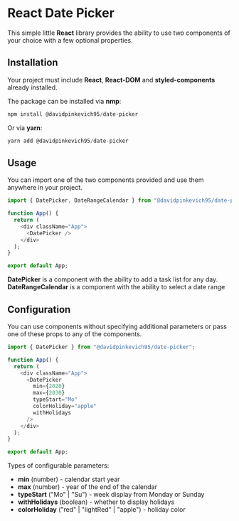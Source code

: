 # React Date Picker

This simple little **React** library provides the ability to use two components of your choice with a few optional properties.

## Installation

Your project must include **React**, **React-DOM** and **styled-components** already installed.

The package can be installed via **nmp**:

```js
npm install @davidpinkevich95/date-picker
```

Or via **yarn**:

```js
yarn add @davidpinkevich95/date-picker
```

## Usage

You can import one of the two components provided and use them anywhere in your project.

```js
import { DatePicker, DateRangeCalendar } from "@davidpinkevich95/date-picker";

function App() {
  return (
    <div className="App">
      <DatePicker />
    </div>
  );
}

export default App;
```

**DatePicker** is a component with the ability to add a task list for any day.
**DateRangeCalendar** is a component with the ability to select a date range

## Configuration

You can use components without specifying additional parameters or pass one of these props to any of the components.

```js
import { DatePicker } from "@davidpinkevich95/date-picker";

function App() {
  return (
    <div className="App">
      <DatePicker
        min={2020}
        max={2030}
        typeStart="Mo"
        colorHoliday="apple"
        withHolidays
      />
    </div>
  );
}

export default App;
```

Types of configurable parameters:

- **min** (number) - calendar start year
- **max** (number) - year of the end of the calendar
- **typeStart** ("Mo" | "Su") - week display from Monday or Sunday
- **withHolidays** (boolean) - whether to display holidays
- **colorHoliday** ("red" | "lightRed" | "apple") - holiday color
